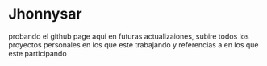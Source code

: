 # Jhonnysar 
probando el github page
aqui en futuras actualizaiones, subire todos los proyectos personales en los que este trabajando
y referencias a en los que este participando
